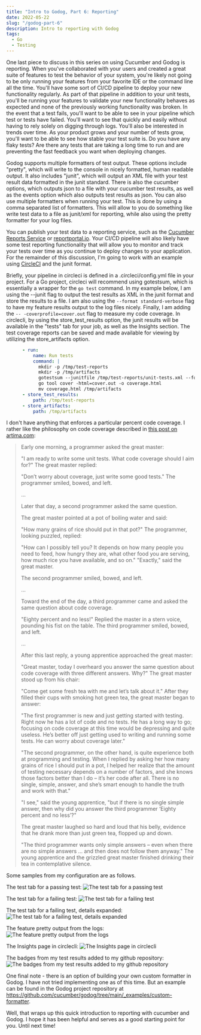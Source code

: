 ```yaml
---
title: "Intro to Godog, Part 6: Reporting"
date: 2022-05-22
slug: "/godog-part-6"
description: Intro to reporting with Godog
tags:
  - Go
  - Testing
---
```


One last piece to discuss in this series on using Cucumber and Godog is reporting. When you've collaborated with your
users and created a great suite of features to test the behavior of your system, you're likely not going to be only
running your features from your favorite IDE or the command line all the time. You'll have some sort of CI/CD pipeline
to deploy your new functionality regularly. As part of that pipeline in addition to your unit tests, you'll be running 
your features to validate your new functionality behaves as expected and none of the previously working functionality 
was broken. In the event that a test fails, you'll want to be able to see in your pipeline which test or tests have failed.
You'll want to see that quickly and easily without having to rely solely on digging through logs. You'll also be interested
in trends over time. As your product grows and your number of tests grow, you'll want to be able to see how stable your
test suite is.  Do you have any flaky tests? Are there any tests that are taking a long time to run and are preventing 
the fast feedback you want when deploying changes.

Godog supports multiple formatters of test output. These options include "pretty", which will write to the console in nicely
formatted, human readable output. It also includes "junit", which will output an XML file with your test result data formatted
in the junit standard. There is also the cucumber options, which outputs json to a file with your cucumber test results, as
well as the events option which also outputs test results as json. You can also use multiple formatters when running your test.
This is done by using a comma separated list of formatters. This will allow to you do something like write test data to
a file as junit/xml for reporting, while also using the pretty formatter for your log files.

You can publish your test data to a reporting service, such as the [Cucumber Reports Service](https://reports.cucumber.io/) or
[reportportal.io](https://reportportal.io). Your CI/CD pipeline will also likely have some test reporting functionality
that will allow you to monitor and track your tests over time as you continue to deploy changes to your application.
For the remainder of this discussion, I'm going to work with an example using [CircleCI](https://circleci.com) and the junit format.

Briefly, your pipeline in circleci is defined in a .circleci/config.yml file in your project. For a Go project, circleci 
will recommend using gotestsum, which is essentially a wrapper for the `go test` command. In my example below, I am
using the --junit flag to output the test results as XML in the junit format and store the results to a file. I am
also using the `--format standard-verbose` flag to have my feature results output to the log files nicely. Finally, I am
adding the `-- -coverprofile=cover.out` flag to measure my code coverage. In circlecli, by using the store_test_results option, the junit results will be available in the "tests" tab for your job, as well as the Insights section. The test
coverage reports can be saved and made available for viewing by utilizing the store_artifacts option.

```yml
      - run:
          name: Run tests
          command: |
            mkdir -p /tmp/test-reports
            mkdir -p /tmp/artifacts
            gotestsum --junitfile /tmp/test-reports/unit-tests.xml --format standard-verbose -- -coverprofile=cover.out ./...
            go tool cover -html=cover.out -o coverage.html
            mv coverage.html /tmp/artifacts
      - store_test_results:
          path: /tmp/test-reports
      - store_artifacts:
          path: /tmp/artifacts
```

I don't have anything that enforces a particular percent code coverage. I rather like the philosophy on code coverage
described in [this post on artima.com](https://www.artima.com/weblogs/viewpost.jsp?thread=204677):

> Early one morning, a programmer asked the great master:
>
> "I am ready to write some unit tests. What code coverage should I aim for?"
> The great master replied:
>
> "Don’t worry about coverage, just write some good tests."
> The programmer smiled, bowed, and left.
> 
> ...
> 
> Later that day, a second programmer asked the same question.
> 
> The great master pointed at a pot of boiling water and said:
> 
> "How many grains of rice should put in that pot?"
> The programmer, looking puzzled, replied:
> 
> "How can I possibly tell you? It depends on how many people you need to feed, how hungry they are, what other food you are serving, how much rice you have available, and so on."
> "Exactly," said the great master.
> 
> The second programmer smiled, bowed, and left.
> 
> ...
> 
> Toward the end of the day, a third programmer came and asked the same question about code coverage.
> 
> "Eighty percent and no less!" Replied the master in a stern voice, pounding his fist on the table.
> The third programmer smiled, bowed, and left.
> 
> ...
> 
> After this last reply, a young apprentice approached the great master:
> 
> "Great master, today I overheard you answer the same question about code coverage with three different answers. Why?"
> The great master stood up from his chair:
> 
> "Come get some fresh tea with me and let’s talk about it."
> After they filled their cups with smoking hot green tea, the great master began to answer:
> 
> "The first programmer is new and just getting started with testing. Right now he has a lot of code and no tests. He has a long way to go; focusing on code coverage at this time would be depressing and quite useless. He’s better off just getting used to writing and running some tests. He can worry about coverage later."
> 
> "The second programmer, on the other hand, is quite experience both at programming and testing. When I replied by asking her how many grains of rice I should put in a pot, I helped her realize that the amount of testing necessary depends on a number of factors, and she knows those factors better than I do – it’s her code after all. There is no single, simple, answer, and she’s smart enough to handle the truth and work with that."
> 
> "I see," said the young apprentice, "but if there is no single simple answer, then why did you answer the third programmer ‘Eighty percent and no less’?"
> 
> The great master laughed so hard and loud that his belly, evidence that he drank more than just green tea, flopped up and down.
> 
> "The third programmer wants only simple answers – even when there are no simple answers … and then does not follow them anyway."
> The young apprentice and the grizzled great master finished drinking their tea in contemplative silence.


Some samples from my configuration are as follows.

The test tab for a passing test:
![The test tab for a passing test](passing.png)

The test tab for a failing test:
![The test tab for a failing test](failure.png)

The test tab for a failing test, details expanded:
![The test tab for a failing test, details expanded](failure-detail.png)

The feature pretty output from the logs:
![The feature pretty output from the logs](logs.png)

The Insights page in circlecli:
![The Insights page in circlecli](insights.png)

The badges from my test results added to my github repository:
![The badges from my test results added to my github repository](badges.png)

One final note - there is an option of building your own custom formatter in Godog. I have not tried implementing one as of this time. But an example can be found in the Godog project repository at https://github.com/cucumber/godog/tree/main/_examples/custom-formatter.

Well, that wraps up this quick introduction to reporting with cucumber and Godog. I hope it has been helpful and serves
as a good starting point for you. Until next time!
